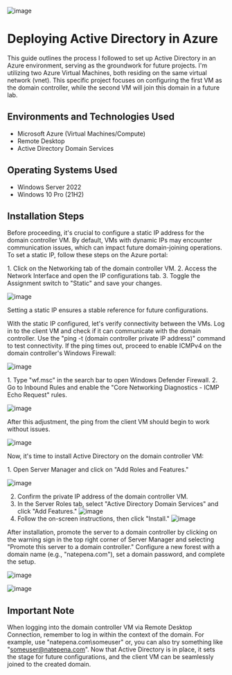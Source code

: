 ![image](https://github.com/itnatepena/install-ad/assets/147539410/5b97511d-7550-48c8-aca5-949d6097c8e2)


<h1>Deploying Active Directory in Azure</h1>
This guide outlines the process I followed to set up Active Directory in an Azure environment, serving as the groundwork for future projects. I'm utilizing two Azure Virtual Machines, both residing on the same virtual network (vnet). This specific project focuses on configuring the first VM as the domain controller, while the second VM will join this domain in a future lab.

<h2>Environments and Technologies Used</h2>

- Microsoft Azure (Virtual Machines/Compute)
- Remote Desktop
- Active Directory Domain Services

<h2>Operating Systems Used</h2>

- Windows Server 2022
- Windows 10 Pro (21H2)

<h2>Installation Steps</h2>

<p>
Before proceeding, it's crucial to configure a static IP address for the domain controller VM. By default, VMs with dynamic IPs may encounter communication issues, which can impact future domain-joining operations. To set a static IP, follow these steps on the Azure portal:
</p>

<p>
1. Click on the Networking tab of the domain controller VM.
2. Access the Network Interface and open the IP configurations tab.
3. Toggle the Assignment switch to "Static" and save your changes.
  
![image](https://github.com/itnatepena/install-ad/assets/147539410/36508d6a-446a-4d14-a08a-ce4bfef43040)
</p>

<p>
Setting a static IP ensures a stable reference for future configurations.
</p>

<p>
With the static IP configured, let's verify connectivity between the VMs. Log in to the client VM and check if it can communicate with the domain controller. Use the "ping -t (domain controller private IP address)" command to test connectivity. If the ping times out, proceed to enable ICMPv4 on the domain controller's Windows Firewall:
  
![image](https://github.com/itnatepena/install-ad/assets/147539410/57843d02-0519-4dcd-aff7-a0d8a5f230d1)

</p>

<p>
1. Type "wf.msc" in the search bar to open Windows Defender Firewall.
2. Go to Inbound Rules and enable the "Core Networking Diagnostics - ICMP Echo Request" rules.
  
![image](https://github.com/itnatepena/install-ad/assets/147539410/344ab8bf-278f-475e-a73d-66dca11d5c69)

</p>

<p>
After this adjustment, the ping from the client VM should begin to work without issues.
  
![image](https://github.com/itnatepena/install-ad/assets/147539410/97159bc5-c5c8-4452-a16a-7e5af7940381)

</p>

<p>
Now, it's time to install Active Directory on the domain controller VM:
</p>

<p>
1. Open Server Manager and click on "Add Roles and Features."
  
![image](https://github.com/itnatepena/install-ad/assets/147539410/c2e8dc6b-4623-414a-bd68-a11668eca7a6)

2. Confirm the private IP address of the domain controller VM.
3. In the Server Roles tab, select "Active Directory Domain Services" and click "Add Features."
![image](https://github.com/itnatepena/install-ad/assets/147539410/8450a43a-4f3c-48a1-a384-ae6b3b2c4566)
4. Follow the on-screen instructions, then click "Install."
![image](https://github.com/itnatepena/install-ad/assets/147539410/068484bc-3a9e-4802-93df-d5ba0efa361d)

</p>

<p>
After installation, promote the server to a domain controller by clicking on the warning sign in the top right corner of Server Manager and selecting "Promote this server to a domain controller." Configure a new forest with a domain name (e.g., "natepena.com"), set a domain password, and complete the setup.
  
![image](https://github.com/itnatepena/install-ad/assets/147539410/42feb3e0-3cf4-40c0-966e-8f2ae6578d1f)

![image](https://github.com/itnatepena/install-ad/assets/147539410/39edc380-c79d-40e7-b3f5-4f016249f7d4)


</p>

<h2>Important Note</h2>

When logging into the domain controller VM via Remote Desktop Connection, remember to log in within the context of the domain. For example, use "natepena.com\someuser" or, you can also try something like "someuser@natepena.com". Now that Active Directory is in place, it sets the stage for future configurations, and the client VM can be seamlessly joined to the created domain.
